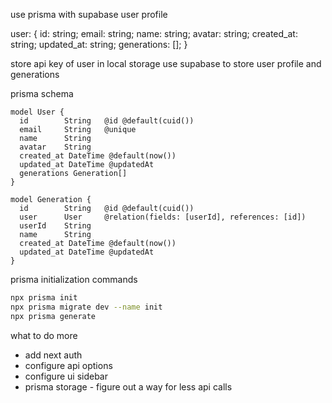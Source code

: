 use prisma with supabase
user profile

user: {
    id: string;
    email: string;
    name: string;
    avatar: string;
    created_at: string;
    updated_at: string;
    generations: [];
}

store api key of user in local storage
use supabase to store user profile and generations

prisma schema
```prisma
model User {
  id        String   @id @default(cuid())
  email     String   @unique
  name      String
  avatar    String
  created_at DateTime @default(now())
  updated_at DateTime @updatedAt
  generations Generation[]
}

model Generation {
  id        String   @id @default(cuid())
  user      User     @relation(fields: [userId], references: [id])
  userId    String
  name      String
  created_at DateTime @default(now())
  updated_at DateTime @updatedAt
}
```

prisma initialization commands

```bash
npx prisma init
npx prisma migrate dev --name init
npx prisma generate
```



what to do more

- add next auth
- configure api options
- configure ui sidebar
- prisma storage - figure out a way for less api calls